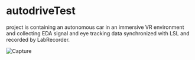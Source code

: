# autodriveTest
project is containing an autonomous car in an immersive VR environment and collecting EDA signal and eye tracking data synchronized with LSL and recorded by LabRecorder. 

![Capture](https://user-images.githubusercontent.com/63006273/136690793-2fbf124a-6936-44c1-ac04-208862892d67.PNG)

